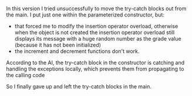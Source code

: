 In this version I tried unsuccessfully to move the try-catch blocks out from the main. I put just one within the parameterized constructor, but:

 * that forced me to modify the insertion operator overload, otherwise when the object is not created the insertion operator overload still displays its message with a huge random number as the grade value (because it has not been initialized)
 * the increment and decrement functions don't work.
 
According to the AI, the try-catch block in the constructor is catching and handling the exceptions locally, which prevents them from propagating to the calling code 

So I finally gave up and left the try-catch blocks in the main.